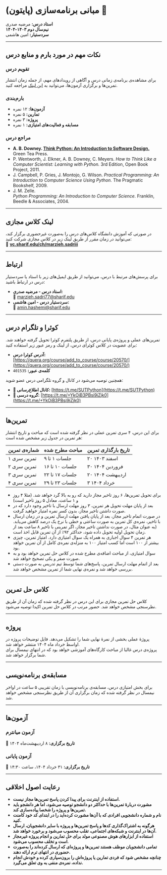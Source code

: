# مبانی برنامه‌سازی‌ (پایتون) 🐍

**استاد درس:** مرضیه صدری  
**نیم‌سال دوم ۱۴۰۳-۱۴۰۴**  
**سردستیار:** امین هاشمی  

---

## نکات مهم در مورد بارم و منابع درس

### تقویم درس  
برای مشاهده‌ی برنامه‌ی زمانی درس و آگاهی از رویدادهای مهم، از جمله زمان انتشار تمرین‌ها و برگزاری آزمون‌ها، می‌توانید به [این لینک](https://docs.google.com/spreadsheets/d/1aF0nWpKDbymYoTfNhcps37GYJFGoEtssV3irKo2F5GE/edit?usp=sharing) مراجعه کنید.

### بارم‌بندی  
- **آزمون‌ها:** ۱۲ نمره  
- **تمارین:** ۵ نمره  
- **پروژه:** ۳ نمره  
- **مسابقه و فعالیت‌های امتیازی:** ۱ نمره  

### مراجع درس  
- **A. B. Downey. [Think Python: An Introduction to Software Design.](https://allendowney.github.io/ThinkPython/)** Green Tea Press.  
- P. Wentworth, J. Elkner, A. B. Downey, C. Meyers.
  *How to Think Like a Computer Scientist: Learning with Python.* 3rd Edition, Open Book Project, 2011.  
- J. Campbell, P. Gries, J. Montojo, G. Wilson.
  *Practical Programming: An Introduction to Computer Science Using Python.* The Pragmatic Bookshelf, 2009.  
- J. M. Zelle.  
  *Python Programming: An Introduction to Computer Science.* Franklin, Beedle & Associates, 2004.  


---

## لینک کلاس مجازی  
در صورتی که آموزش دانشگاه کلاس‌های درس را به‌صورت غیرحضوری برگزار کند، می‌توانید در زمان مقرر از طریق لینک زیر در کلاس مجازی شرکت کنید:  
🔗 **[vc.sharif.edu/ch/marzieh.sadriii](https://vc.sharif.edu/ch/marzieh.sadriii)**  

---

## ارتباط  
برای پرسش‌های مرتبط با درس، می‌توانید از طریق ایمیل‌های زیر با استاد یا سردستیار درس در ارتباط باشید:

- **استاد درس - مرضیه صدری:**  
  📧 [marzieh.sadri77@sharif.edu](mailto:marzieh.sadri77@sharif.edu?subject=FPP14032::)  
- **سردستیار درس - امین هاشمی:**  
  📧 [amin.hashemi@sharif.edu](mailto:amin.hashemi@sharif.edu?subject=FPP14032::)  

---

## کوئرا و تلگرام درس  
تمرین‌های عملی و پروژه‌ی پایانی درس، از طریق پلتفرم کوئرا تحویل گرفته‌ خواهند شد. برای عضویت در کلاس کوئرای درس، از لینک و رمز عبور زیر استفاده کنید:  

- **آدرس کوئرا درس:** [https://quera.org/course/add_to_course/course/20570/](https://quera.org/course/add_to_course/course/20570/)  
- **کلمه‌ی عبور:** `401535`  

همچنین توصیه می‌شود در کانال و گروه تلگرامی درس عضو شوید:  

- **📢 کانال اطلاع‌رسانی:** [https://t.me/SUTPython](https://t.me/SUTPython)  
- **💬 گروه درسی:** [https://t.me/+YkOiB3PBsi9iZjk0](https://t.me/+YkOiB3PBsi9iZjk0)  

---

## تمرین‌ها  
برای این درس، ۴ سری تمرین عملی در نظر گرفته شده است که مباحث و تاریخ انتشار هر تمرین در جدول زیر مشخص شده است:

| شماره‌ی تمرین | مباحث مطرح شده | تاریخ بارگذاری تمرین |
|--------------|--------------|---------------------|
| تمرین‌ سری ۱ | جلسات ۱ تا ۹ | ۲۰ اسفند ۱۴۰۳ |
| تمرین‌ سری ۲ | جلسات ۱۰ تا ۱۶ | ۳۰ فروردین ۱۴۰۴ |
| تمرین‌ سری ۳ | جلسات ۱۷ تا ۲۲ | ۲۰ اردیبهشت ۱۴۰۴ |
| تمرین‌ سری ۴ | جلسات ۲۳ تا ۲۹ | ۳ خرداد ۱۴۰۴ |


- برای تحویل تمرین‌ها، ۶ روز تاخیر مجاز دارید که رو به بالا گرد خواهد شد. (مثلا ۴ روز و ۱ ساعت، معادل ۵ روز تاخیر است)
- بعد از پایان مهلت تحویل هر تمرین، ۳ روز مهلت ارسال با تاخیر وجود دارد که در صورت داشتن تاخیر مجاز، بدون کسر نمره امتیاز خواهید گرفت.
- در صورت اتمام تاخیر مجاز، بعد از پایان یافتن مهلت ارسال تمرین و در زمان ارسال با تاخیر، نمره‌ی کل تمرین به صورت ساعتی و خطی با نرخ یک درصد کاهش می‌یابد. (به عنوان مثال، در صورت نداشتن تاخیر مجاز، اگر تمرینی با تاخیر ۸ ساعت بعد از زمان تحویل اولیه تحویل داده شود، حداکثر ۹۲٪ از آن تمرین قابل اخذ است.
- هر تمرین ۴ سوال اجباری به همراه یک سوال امتیازی دارد. امتیاز تمرین، چیزی بیشتر از ۱۰۰ است اما کسب امتیاز ۱۰۰ به منزله‌ی نمره‌ی کامل از آن تمرین خواهد بود.
- سوال امتیازی، از مباحث اضافه‌ی مطرح شده در کلاس حل تمرین خواهد بود و به صورت صفر و یکی تصحیح خواهد شد.
- بعد از اتمام مهلت ارسال تمرین، پاسخ‌های شما توسط تیم تدریس به صورت دستی بررسی خواهد شد و نمره‌ی نهایی شما از تمرین مشخص خواهد شد.
---

## کلاس حل تمرین  
کلاس حل تمرین مجازی برای این درس در نظر گرفته شده که زمان آن از طریق نظرسنجی مشخص خواهد شد. حضور مرتب در کلاس حل تمرین اکیدا توصیه می‌شود.

---

## پروژه  
پروژهٔ عملی بخشی از نمرهٔ نهایی شما را تشکیل می‌دهد. فایل توضیحات پروژه در اواسط خرداد ماه ۱۴۰۴ منتشر خواهد شد.  
پروژه‌ی درس غالبا از مباحث کارگاه‌های آموزشی خواهد بود که در انتهای نیمسال برای شما برگزار خواهد شد.

---

## مسابقه‌ی برنامه‌نویسی  
برای بخش امتیازی درس، مسابقه‌ی برنامه‌نویسی با زمان تقریبی ۵ ساعت در اواخر نیمسال در نظر گرفته شده که زمان برگزاری آن از طریق نظرسنجی مشخص خواهد شد.

---

## آزمون‌ها  
### آزمون میانترم  
📅 **تاریخ برگزاری:** ۸ اردیبهشت‌ماه ۱۴۰۴  

### آزمون پایانی  
📅 **تاریخ برگزاری:** ۳۱ خرداد ۱۴۰۴، ساعت ۱۴:۳۰  

---

## رعایت اصول اخلاقی  
- **استفاده از اینترنت برای پیدا کردن پاسخ تمرین‌ها مجاز نیست.**  
- **مشورت دربارهٔ تمرین‌ها با حداکثر دو دانشجو توصیه می‌شود، اما هر دانشجو باید تمرین‌ها و پروژه را شخصا پیاده‌سازی کند.**  
- **نام و شماره دانشجویی افرادی که با آن‌ها مشورت کرده‌اید را در ابتدای کد خود کامنت کنید.**  
- **هرگونه به اشتراک‌گذاری کد‌ها و پاسخ تمرین‌ها و پروژه با سایر دانشجویان، ارسال آن‌ها در اینترنت و شبکه‌های اجتماعی، تقلب محسوب می‌شود و برخورد خواهد شد.**  
- **استفاده از ابزارهای هوش مصنوعی مولد برای حل تمارین و انجام پروژه غیرمجاز است و تخلف محسوب می‌شود.**  
- **تمامی دانشجویان موظف هستند تمرین‌ها و پروژه‌ای که ارسال کرده‌‌اند را به‌صورت حضوری در انتهای ترم ارائه دهند.**  
- **چنانچه مشخص شود که فردی تمارین یا پروژه‌اش را برون‌سپاری کرده و خودش انجام نداده، نمره‌ی منفی به وی تعلق می‌گیرد.**  

---

